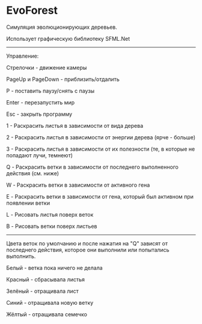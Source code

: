 # EvoForest
Симуляция эволюционирующих деревьев.

Использует графическую библиотеку SFML.Net

----------

Управление:

Стрелочки - движение камеры

PageUp и PageDown - приблизить/отдалить

P - поставить паузу/снять с паузы

Enter - перезапустить мир

Esc - закрыть программу

1 - Раскрасить листья в зависимости от вида дерева

2 - Раскрасить листья в зависимости от энергии дерева (ярче - больше)

3 - Раскрасить листья в зависимости от их полезности (те, в которые не попадают лучи, темнеют)

Q - Раскрасить ветки в зависимости от последнего выполненного действия (см. ниже)

W - Раскрасить ветки в зависимости от активного гена

E - Раскрасить ветки в зависимости от гена, который был активном при появлении ветки

L - Рисовать листья поверх веток

B - Рисовать ветки поверх листьев

----------

Цвета веток по умолчанию и после нажатия на "Q" зависят от последнего действия, которое они выполнили или попытались выполнить.

Белый - ветка пока ничего не делала

Красный - сбрасывала листья

Зелёный - отращивала лист

Синий - отращивала новую ветку

Жёлтый - отращивала семечко
